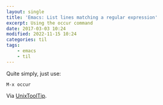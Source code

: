 ```yaml
---
layout: single
title: 'Emacs: List lines matching a regular expression'
excerpt: Using the occur command
date: 2017-03-03 10:24
modified: 2022-11-15 10:24
categories: til
tags:
    - emacs
    - til
---
```


Quite simply, just use:

```emacs
M-x occur
```

Via [UnixToolTip](https://twitter.com/UnixToolTip/status/827572452276441090).
